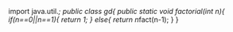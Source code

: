 import java.util.*;
public class gd{
    public static void factorial(int n){
     if(n==0||n==1){
       return 1;
       }
      else{
         return n*fact(n-1);
         }
   }
   
   
   
   
